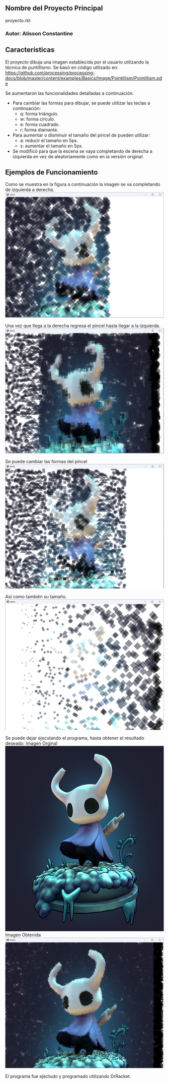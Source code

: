 ## Nombre del Proyecto Principal
proyecto.rkt
### Autor: Alisson Constantine

## Características

El proyecto dibuja una imagen establecida por el usuario utilizando la técnica de puntillismo.
Se basó en código utilizado en: https://github.com/processing/processing-docs/blob/master/content/examples/Basics/Image/Pointillism/Pointillism.pde

Se aumentaron las funcionalidades detalladas a continuación:
- Para cambiar las formas para dibujar, se puede utilizar las teclas a continuación:
    - q: forma triángulo.
    - w: forma círculo.
    - e: forma cuadrado.
    - r: forma diamante.
- Para aumentar o disminuir el tamaño del pincel de pueden utilizar:
    - a: reducir el tamaño en 5px.
    - s: aumentar el tamaño en 5px.
- Se modificó para que la escena se vaya completando de derecha a izquierda en vez de aleatoriamente como en la versión original.

## Ejemplos de Funcionamiento
Como se muestra en la figura a continuación la imagen se va completando de izquierda a derecha.
![Ejemplo](1.png)

Una vez que llega a la derecha regresa el pincel hasta llegar a la izquierda.
![Ejemplo](3.png)

Se puede cambiar las formas del pincel
![Ejemplo](2.png)

Así como también su tamaño.
![Ejemplo](4.png)

Se puede dejar ejecutando el programa, hasta obtener el resultado deseado:
Imagen Orginal
![Ejemplo](hollowknight.jpg)
Imagen Obtenida
![Ejemplo](5.png)


El programa fue ejectudo y programado utilizando DrRacket.